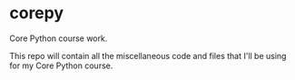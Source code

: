 # corepy
Core Python course work.

This repo will contain all the miscellaneous code and files that I'll be using for my Core Python course.
